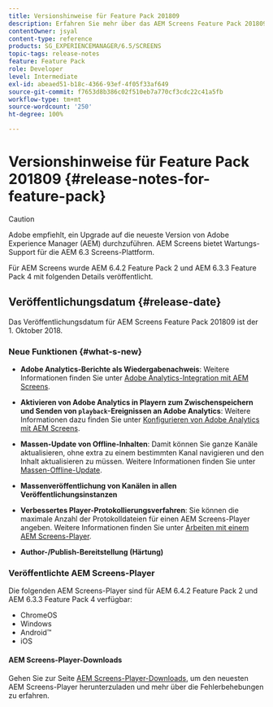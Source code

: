 ```yaml
---
title: Versionshinweise für Feature Pack 201809
description: Erfahren Sie mehr über das AEM Screens Feature Pack 201809, das am Dienstag, 1. Oktober 2018 veröffentlicht wurde.
contentOwner: jsyal
content-type: reference
products: SG_EXPERIENCEMANAGER/6.5/SCREENS
topic-tags: release-notes
feature: Feature Pack
role: Developer
level: Intermediate
exl-id: abeaed51-b18c-4366-93ef-4f05f33af649
source-git-commit: f7653d8b386c02f510eb7a770cf3cdc22c41a5fb
workflow-type: tm+mt
source-wordcount: '250'
ht-degree: 100%

---
```


# Versionshinweise für Feature Pack 201809 {#release-notes-for-feature-pack}

>[!CAUTION]
>
>Adobe empfiehlt, ein Upgrade auf die neueste Version von Adobe Experience Manager (AEM) durchzuführen. AEM Screens bietet Wartungs-Support für die AEM 6.3 Screens-Plattform.

Für AEM Screens wurde AEM 6.4.2 Feature Pack 2 und AEM 6.3.3 Feature Pack 4 mit folgenden Details veröffentlicht.

## Veröffentlichungsdatum {#release-date}

Das Veröffentlichungsdatum für AEM Screens Feature Pack 201809 ist der 1. Oktober 2018.

### Neue Funktionen {#what-s-new}

* **Adobe Analytics-Berichte als Wiedergabenachweis**: Weitere Informationen finden Sie unter [Adobe Analytics-Integration mit AEM Screens](adobe-analytics-integration-aem-screens.md).

* **Aktivieren von Adobe Analytics in Playern zum Zwischenspeichern und Senden von `playback`-Ereignissen an Adobe Analytics**: Weitere Informationen dazu finden Sie unter [Konfigurieren von Adobe Analytics mit AEM Screens](configuring-adobe-analytics-aem-screens.md).

* **Massen-Update von Offline-Inhalten**: Damit können Sie ganze Kanäle aktualisieren, ohne extra zu einem bestimmten Kanal navigieren und den Inhalt aktualisieren zu müssen. Weitere Informationen finden Sie unter [Massen-Offline-Update](bulk-offline-update.md).

* **Massenveröffentlichung von Kanälen in allen Veröffentlichungsinstanzen**
* **Verbessertes Player-Protokollierungsverfahren**: Sie können die maximale Anzahl der Protokolldateien für einen AEM Screens-Player angeben. Weitere Informationen finden Sie unter [Arbeiten mit einem AEM Screens-Player](working-with-screens-player.md).

* **Author-/Publish-Bereitstellung (Härtung)**

### Veröffentlichte AEM Screens-Player

Die folgenden AEM Screens-Player sind für AEM 6.4.2 Feature Pack 2 und AEM 6.3.3 Feature Pack 4 verfügbar:

* ChromeOS
* Windows
* Android™
* iOS

#### AEM Screens-Player-Downloads

Gehen Sie zur Seite [AEM Screens-Player-Downloads](https://download.macromedia.com/screens/), um den neuesten AEM Screens-Player herunterzuladen und mehr über die Fehlerbehebungen zu erfahren.
